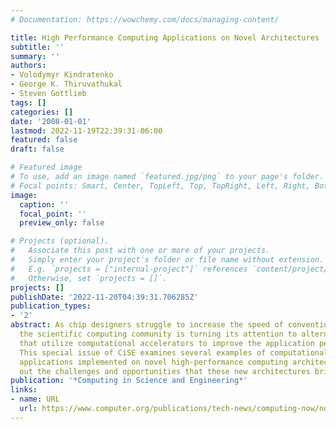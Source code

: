 ```yaml
---
# Documentation: https://wowchemy.com/docs/managing-content/

title: High Performance Computing Applications on Novel Architectures
subtitle: ''
summary: ''
authors:
- Volodymyr Kindratenko
- George K. Thiruvathukal
- Steven Gottlieb
tags: []
categories: []
date: '2008-01-01'
lastmod: 2022-11-19T22:39:31-06:00
featured: false
draft: false

# Featured image
# To use, add an image named `featured.jpg/png` to your page's folder.
# Focal points: Smart, Center, TopLeft, Top, TopRight, Left, Right, BottomLeft, Bottom, BottomRight.
image:
  caption: ''
  focal_point: ''
  preview_only: false

# Projects (optional).
#   Associate this post with one or more of your projects.
#   Simply enter your project's folder or file name without extension.
#   E.g. `projects = ["internal-project"]` references `content/project/deep-learning/index.md`.
#   Otherwise, set `projects = []`.
projects: []
publishDate: '2022-11-20T04:39:31.706285Z'
publication_types:
- '2'
abstract: As chip designers struggle to increase the speed of conventional microprocessors,
  the scientific computing community is turning its attention to alternative architectures
  that utilize computational accelerators to improve the application performance.
  This special issue of CiSE examines several examples of computationally demanding
  applications implemented on novel high-performance computing architectures and points
  out the challenges and opportunities that these new architectures bring up.
publication: '*Computing in Science and Engineering*'
links:
- name: URL
  url: https://www.computer.org/publications/tech-news/computing-now/novel-architectures-and-accelerators
---
```

